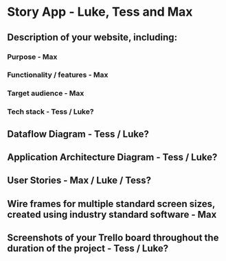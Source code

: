# Story App - Luke, Tess and Max 

## Description of your website, including:
### Purpose - Max

### Functionality / features - Max

### Target audience - Max

### Tech stack - Tess / Luke?

## Dataflow Diagram - Tess / Luke?

## Application Architecture Diagram - Tess / Luke?

## User Stories - Max / Luke / Tess?

## Wire frames for multiple standard screen sizes, created using industry standard software - Max

## Screenshots of your Trello board throughout the duration of the project - Tess / Luke?

